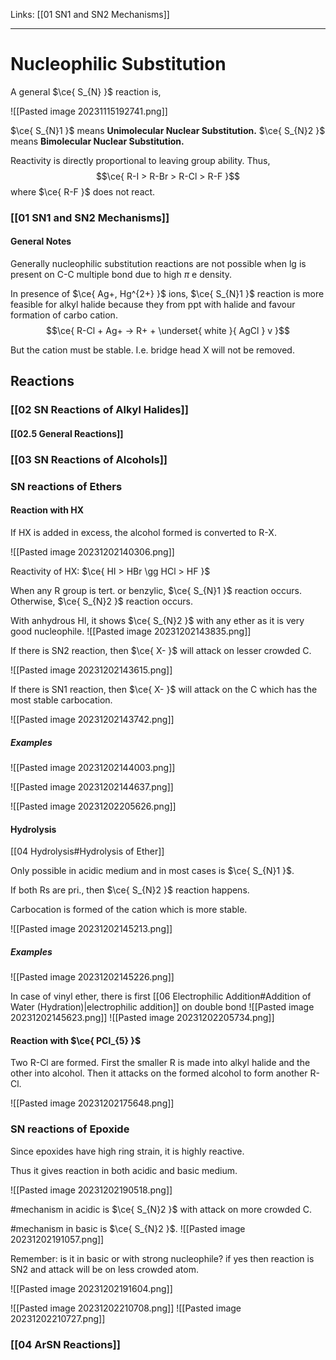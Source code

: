 Links: [[01 SN1 and SN2 Mechanisms]]
___
# Nucleophilic Substitution
A general $\ce{ S_{N} }$ reaction is,

![[Pasted image 20231115192741.png]]

$\ce{ S_{N}1 }$ means **Unimolecular Nuclear Substitution.**
$\ce{ S_{N}2 }$ means **Bimolecular Nuclear Substitution.**


Reactivity is directly proportional to leaving group ability. 
Thus,
$$\ce{ R-I > R-Br > R-Cl > R-F }$$
where $\ce{ R-F }$ does not react.

### [[01 SN1 and SN2 Mechanisms]]

#### General Notes 
Generally nucleophilic substitution reactions are not possible when lg is present on C-C multiple bond due to high $\pi$ e density.

In presence of $\ce{ Ag+, Hg^{2+} }$ ions, $\ce{ S_{N}1 }$ reaction is more feasible for alkyl halide because they from ppt with halide and favour formation of carbo cation. 
$$\ce{ R-Cl + Ag+ -> R+ + \underset{ white }{ AgCl } v }$$

But the cation must be stable. I.e. bridge head X will not be removed. 

## Reactions 

### [[02 SN Reactions of Alkyl Halides]]
#### [[02.5 General Reactions]]

### [[03 SN Reactions of Alcohols]]

### SN reactions of Ethers 
#### Reaction with HX
If HX is added in excess, the alcohol formed is converted to R-X. 

![[Pasted image 20231202140306.png]]

Reactivity of HX: $\ce{ HI > HBr \gg HCl > HF }$

When any R group is tert. or benzylic, $\ce{ S_{N}1 }$ reaction occurs. Otherwise, $\ce{ S_{N}2 }$ reaction occurs. 

With anhydrous HI, it shows $\ce{ S_{N}2 }$ with any ether as it is very good nucleophile. 
![[Pasted image 20231202143835.png]]

If there is SN2 reaction, then $\ce{ X- }$ will attack on lesser crowded C.

![[Pasted image 20231202143615.png]]

If there is SN1 reaction, then $\ce{ X- }$ will attack on the C which has the most stable carbocation.

![[Pasted image 20231202143742.png]]

##### Examples 
![[Pasted image 20231202144003.png]]

![[Pasted image 20231202144637.png]]

![[Pasted image 20231202205626.png]]

#### Hydrolysis
[[04 Hydrolysis#Hydrolysis of Ether]]


Only possible in acidic medium and in most cases is $\ce{ S_{N}1 }$. 

If both Rs are pri., then $\ce{ S_{N}2 }$ reaction happens. 

Carbocation is formed of the cation which is more stable.

![[Pasted image 20231202145213.png]]

##### Examples 
![[Pasted image 20231202145226.png]]


In case of vinyl ether, there is first [[06 Electrophilic Addition#Addition of Water (Hydration)|electrophilic addition]] on double bond
![[Pasted image 20231202145623.png]]
![[Pasted image 20231202205734.png]]



#### Reaction with $\ce{ PCl_{5} }$
Two R-Cl are formed. First the smaller R is made into alkyl halide and the other into alcohol. Then it attacks on the formed alcohol to form another R-Cl. 

![[Pasted image 20231202175648.png]]

### SN reactions of Epoxide
Since epoxides have high ring strain, it is highly reactive. 

Thus it gives reaction in both acidic and basic medium. 

![[Pasted image 20231202190518.png]]

#mechanism in acidic is $\ce{ S_{N}2 }$ with attack on more crowded C.

#mechanism in basic is $\ce{ S_{N}2 }$. 
![[Pasted image 20231202191057.png]]

Remember: is it in basic or with strong nucleophile? if yes then reaction is SN2 and attack will be on less crowded atom.

![[Pasted image 20231202191604.png]]

![[Pasted image 20231202210708.png]]
![[Pasted image 20231202210727.png]]

### [[04 ArSN Reactions]]

